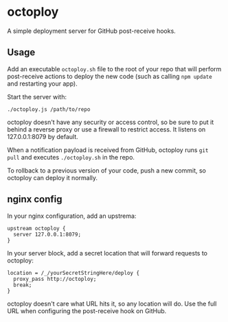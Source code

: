 # octoploy

A simple deployment server for GitHub post-receive hooks.

## Usage

Add an executable `octoploy.sh` file to the root of your repo that will
perform post-receive actions to deploy the new code (such as calling
`npm update` and restarting your app).

Start the server with:

    ./octoploy.js /path/to/repo

octoploy doesn't have any security or access control, so be sure to
put it behind a reverse proxy or use a firewall to restrict access. It
listens on 127.0.0.1:8079 by default.

When a notification payload is received from GitHub, octoploy runs
`git pull` and executes `./octoploy.sh` in the repo.

To rollback to a previous version of your code, push a new commit, so
octoploy can deploy it normally.

## nginx config

In your nginx configuration, add an upstrema:

    upstream octoploy {
      server 127.0.0.1:8079;
    }

In your server block, add a secret location that will forward requests
to octoploy:

    location = /_/yourSecretStringHere/deploy {
      proxy_pass http://octoploy;
      break;
    }

octoploy doesn't care what URL hits it, so any location will do. Use
the full URL when configuring the post-receive hook on GitHub.
